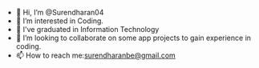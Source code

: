 - 👋 Hi, I’m @Surendharan04
- 👀 I’m interested in Coding.
- 🌱 I've graduated in Information Technology 
- 💞️ I’m looking to collaborate on some app projects to gain experience in coding.
- 📫 How to reach me:surendharanbe@gmail.com

<!---
Surendharan04/Surendharan04 is a ✨ special ✨ repository because its `README.md` (this file) appears on your GitHub profile.
You can click the Preview link to take a look at your changes.
--->
